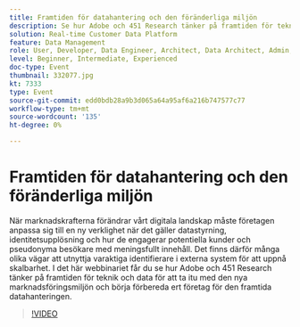 ```yaml
---
title: Framtiden för datahantering och den föränderliga miljön
description: Se hur Adobe och 451 Research tänker på framtiden för teknik och data för att ta itu med den nya marknadsföringsmiljön och börja förbereda er verksamhet för den framtida datahanteringen.
solution: Real-time Customer Data Platform
feature: Data Management
role: User, Developer, Data Engineer, Architect, Data Architect, Admin, Leader
level: Beginner, Intermediate, Experienced
doc-type: Event
thumbnail: 332077.jpg
kt: 7333
type: Event
source-git-commit: edd0bdb28a9b3d065a64a95af6a216b747577c77
workflow-type: tm+mt
source-wordcount: '135'
ht-degree: 0%

---
```


# Framtiden för datahantering och den föränderliga miljön

När marknadskrafterna förändrar vårt digitala landskap måste företagen anpassa sig till en ny verklighet när det gäller datastyrning, identitetsupplösning och hur de engagerar potentiella kunder och pseudonyma besökare med meningsfullt innehåll. Det finns därför många olika vägar att utnyttja varaktiga identifierare i externa system för att uppnå skalbarhet. I det här webbinariet får du se hur Adobe och 451 Research tänker på framtiden för teknik och data för att ta itu med den nya marknadsföringsmiljön och börja förbereda ert företag för den framtida datahanteringen.

>[!VIDEO](https://video.tv.adobe.com/v/332077/?quality=12&learn=on)